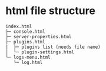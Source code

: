 # html file structure

```
index.html
├─ console.html
├─ server-properties.html
├─ plugins.html
|  ├─ plugins list (needs file name)
│  └─ plugin-settings.html
└─ logs-menu.html
   └─ log.html
```
